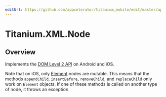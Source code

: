 ```yaml
---
editUrl: https://github.com/appcelerator/titanium_mobile/edit/master/apidoc/Titanium/XML/Node.yml
---
```

# Titanium.XML.Node

<TypeHeader/>

## Overview

Implements the [DOM Level 2 API](https://www.w3.org/TR/DOM-Level-2-Core/core.html#ID-1950641247)
on Android and iOS.

Note that on iOS, only [Element](Titanium.XML.Element) nodes are mutable. This means
that the methods `appendChild`, `insertBefore`, `removeChild`, and
`replaceChild` only work on `Element` objects. If one of these methods is called on
another type of node, it throws an exception.

<ApiDocs/>

